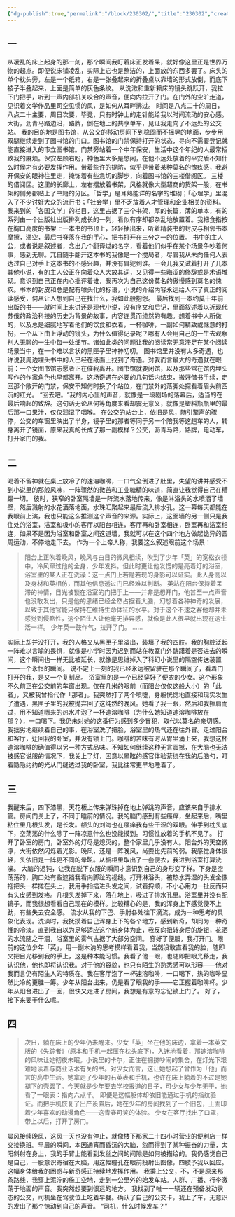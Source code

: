 ```yaml
---
{"dg-publish":true,"permalink":"/block/230302/","title":"230302","created":"2024-03-01T13:34:39.033+08:00","updated":"2024-03-03T22:28:51.917+08:00"}
---
```


## 一

从凌乱的床上起身的那一刻，那个瞬间我盯着床正发着呆，就好像这里正是世界万物的起点。即便说床铺凌乱，实际上它也是整洁的，上面放的东西多罢了。床头的单个枕头旁，左是一个纸箱，右是一张叠起来的折叠桌以靠墙的形式放倒，而底下被子半叠起来，上面是简单的灰色条纹。
从洗漱和重新赖床的镜头跳跃开，我拉下门把手，听到一声内部机关咬合的声音，便向内拉开了门。在门外的空旷走道，见识着文学作品里司空见惯的风，是如何从耳畔拂过。
时间是八点二十的周日，八点二十主要，周日次要，毕竟，只有时钟上的走针能给我以时间流动的安心感。大街，沥青马路边沿，路牌，倒在地上的共享单车，见证我走向了不远处的公交站。
我的目的地是图书馆，从公交的移动房间下到稳固而不摇晃的地面，步步用双腿继续走到了图书馆的门口。图书馆的门禁保持打开的状态，寻向不需要登记就能直接进入的市立图书馆。门禁旁站着一个中年保安，生活中这个年纪的人最常招致我的麻烦。保安左顾右盼，神色里大多是悠闲，在他不远处放着的平安盾不知什么时候才有必要发挥作用。带着些许的提防，似乎是带着某种莫名的愧疚感，我避开保安的眼神往里走，掩饰着有些急切的脚步，向着图书馆的三楼借阅区。
三楼的借阅区。这里的长廊上，左右摆放着书架，风格就像大型超商的货架一般，在书架的侧旁都贴上了书籍的分区。「哲学」是耳熟能详的名字的堆砌；「心理学」里混入了不少讨好大众的流行书；「社会学」里不乏放着人才管理和企业相关的资料。我来到的「各国文学」的栏目，这里占据了三个书架，厚的长篇，薄的单本，有的系列由一个出版社出版排列成长的一列，看似有序却都杂乱地放置着。我把食指按在胸口高度的书架上一本书的书顶上，轻轻抽出来，听着精装书的封皮与相邻书本摩擦，滞空，最后书脊落在我的手心，把书打开在三分之一的位置。
书中的主人公，或者说是叙述者，念出几个翻译过的名字，看着他们似乎在某个场景争吵着何事，感到无聊。兀自随手翻开这本书的我像是一个搅局者，尽管我从未向任何人表达过自己对手上这本书的不感兴趣，并没有冒犯到谁。一会儿我又试着打开了几本其他小说，有的主人公正在向着众人大放其词，又见得一些晦涩的修辞或是术语堆砌。意识到自己正在内心批评着谁，我再次为自己这份莫名的傲慢感到莫名的愧疚。书本的封皮和总是配有噱头化的标语，小说的介绍内容永远给人不了真正的阅读感受，何从让人想到自己在找什么，我如此般抱怨。
最后找到一本约莫十年前出版的书——就时间上来讲还是现代小说，没有序文和后记，里面叙述着以近现代苏俄的政治科技的历史为背景的故事，内容连贯而纯然的有趣。想着书中人所做的，以及总是细腻地写着他们的饮食和衣着，一杯咖啡，一副如何精致或惬意的打扮，一个从下由上浮动的镜头，为什么值得记录呢？哪有人会用自己的一生去观察别人无聊的一生中每一处细节。诸如此类的问题让我的阅读常无意滞足在某个阅读场景当中，在一个难以言状的黑匣子里神神叨叨。
图书馆里并没有太多奇遇，也许说我周边埋头书中的人已经在纸面上找到了奇遇。对我而言最大的奇遇就在眼前：一个女图书馆志愿者正在催我离开。图书馆就要闭馆，以及那些常在馆内埋头写作的作家角色也早都离开。这场奇遇在必要的几句话内结束，搬好借书手续，走回那个敞开的门禁，保安不知何时换了个站位，在门禁外的落脚处探看着眉头前西沉的红光。
“回去吧。“我的内心里的声音，就像是一段剧场的落幕后，适当的在最后响起的致辞。这句话无论从何等角度来看却霎无意义，就像是塑料瓶瓶里的最后那一口果汁，仅仅润湿了咽喉。
在公交的站台上，依旧是风，随引擎声的骤停，公交的车窗里映出了半身，镜子里的那者等同于另一个陪我等这趟车的人，转身离开了镜面，原来我真的长成了那一副模样？公交，沥青马路，路牌，电动车，打开家门的我。

## 二

喝着不留神就在桌上放冷了的速溶咖啡，一口气全倒进了肚里，失望的讲并感受不到小说里的那般风味，一阵骤然的微苦和工业糖精的味道，简直让我觉得自己在糟蹋一切。
彼时，狭窄的卧室隔墙是一阵流水落地传来，像是淋浴头的水喷洒了墙壁，然后溅射的水花洒落地面，水珠汇聚起来最后流入排水孔。这一幕每天都能在我眼前上演，我也只能这么推测这个声音的来源。实际上，这面墙的另一侧只是我住处的浴室，浴室和极小的客厅以阳台相连，客厅再和卧室相连，卧室再和浴室相连，如果不是因为浴室和卧室之间这道墙，我就可以在这个四个地方做起诡异的圆周运动，不停地走下去。
作为一个上帝人称，我要这么叙述眼前这个场景：

> 阳台上正吹着晚风，晚风与白日的微风相续，吹到了少年「英」的宽松衣领中，冷风窜过他的全身，少年发抖。但此时更让他发愣的是亮着灯的浴室，浴室里的某人正在洗澡：这一点门上若隐若现的身影可以证实。此人身高以及身材和英相仿，而其他信息透过门已经难以判断。
> 英站在阳台保持着呆滞的神情，目光被锁在浴室的门把手上——并非是想开门，他甚至一点声音也没敢发出，只是他的思绪已经全然占据着大脑，幻想着各种神奇的发展，以致于其他官能只保持在维持生命体征的水平。对于这个不速之客他却并未感觉到侵略性，这个陌生人让他毫无排异感，就像是此人很早就出现在这生活一样。
> 少年英一鼓作气，拉开了门。
> ……

实际上却并没打开，我的人格又从黑匣子里溢出，装填了我的四肢。我的胸腔泛起一阵难以言喻的畏惧，就像是小学时因为迟到而站在教室门外踌躇着是否进去的瞬间，这个瞬间也一样无比被延长，就像是思维掉入了科幻小说里的隔空传送装置——一个永恒的瞬间。
说不定上一刻的我已经永远被留驻在那个瞬间了，看着门打开的我，是又一个复制品。
浴室里的是一个已经穿好了便衣的少女。这个形象不久前正在公交前的车窗出现。仅在几米的眼前（而阳台仅仅这般大小）的「此者」，又被我曾指代作「那者」。我突然打了两个喷嚏，身躯恍惚地直接和现实发生了遭遇，黑匣子里的我被抛弃回了这纯然的晚风。她看了我一眼，然后和我擦肩而过，用不知道哪来的热水冲泡了一杯速溶咖啡（为什么她知道速溶咖啡放在那？），一口喝下。我仍未对她的这番行为感到多少冒犯，取代以莫名的亲切感。
我拙劣地继续着自己的事，在浴室洗了把脸，浴室里的热气还在往外冒。走过阳台和客厅，迂回我的卧室，并没有锁上门。咖啡的苦味有时从胃里涌上来，我想这杯速溶咖啡的确值得以另一种方式品味。不知如何继续这种无言震撼，在大脑也无法被感官说服的情况下，我关上了灯，困意以晕眩的感官体验萦绕在我的后脑勺，盯着隐隐约约的光从门缝透过我的卧室，我比往常更早地睡着了。

## 三

我醒来后，四下漆黑，天花板上传来弹珠掉在地上弹跳的声音，应该来自于排水管。房间门关上了，不同于睡前的情况。我的脑门感到有些瘙痒，坐起来后，嘴里粘住里几根头发，是长发。额头的刘海也在瘙痒我有些干涩的双眼。伸手到枕头底下，空荡荡的什么除了一阵凉意什么也没能摸到。习惯性放着的手机不见了。
打开了卧室的房门，卧室外的灯尽是熄灭的，整个家里几乎没有人。阳台外的天空微凉，大街依然闪烁着光影。晚风，还是一阵晚风，尚要比先前的弱。我感觉身体很轻，头依旧是一阵更不同的晕眩。从橱柜里取出了一套便衣，我进到浴室打算洗澡。
大脑的迟钝，让我在脱下衣服的瞬间才意识到自己的身形变了样。下身是空荡荡的，胸口处有些遮挡我看向脚趾的视线。打开淋浴头，被热水弄湿的头发全像拖把头一样摊在头上，我用手指插进头发之间，试着捋顺，不小心用力一扯反而只有头皮感到发疼。几根头发掉下来，落在地上，吸进了排水孔里。浴室里并没有配镜子，而我很想看看自己现在的模样。比较糟心的是，我的浑身上下感觉使不上劲，有些失去安全感。
流水从我的下巴、手肘各处往下滴流，成为一种思考的具象化表现。洗澡时，我抚摸着自己浑身上下的各个地方，感到新奇，却同为一种奇怪的冷淡。直到我自以为足够适应这个新身体为止，我反向扭转身后的旋钮，花洒的水流随之干涸，浴室里的雾气占据了大部分空间。
穿好了便服，我打开门。眼前的这位少年「英」，用一副木讷的思考模样看着我，当然没敢直看我的脸，随即又把目光移到我的手上，这是种本能习惯。我看了他一眼，也随即把眼光移走，我认识他，他也即将认识我。对于他的容貌，也只有陌生的熟悉感可以形容——他对我而言仍有陌生人的特质在。我在客厅泡了一杯速溶咖啡，一口喝下，热的咖啡显然比冷的更胜一筹。少年从阳台出来，仍是看了眼我的手——它正握着咖啡杯。少年从阳台进出了一回，很快又走进了房间，我想是有意的忘记锁上门了。
好了，接下来要干什么呢。


## 四

> 次日，躺在床上的少年仍未醒来。少女「英」坐在他的床边，拿着一本英文版的《失踪者》(原本和手机一起压在枕头底下)，入迷地看着，那速溶咖啡的风味让她彻夜未眠。小说里的卡尔，正住在拥挤吵闹的集舍，在灯光下艰难地读着与商业话术有关的书。对少女而言，这让她想起了曾作为「他」而言的高中生活。她拿走了少年的石英表和手机，也许在床上躺着的不过是她褪下的壳罢了。今天就是少年要去学校报道的日子，可少女与少年无干，她看了一眼表：指向六点半。
> 即便是这幅躯体却依旧能通过手机的指纹验证。而把手机恢复了出产设置后，她在少年的房间找到了一个旧包，上面印着少年喜欢的动漫角色——这青春可笑的体验。
> 少女在客厅找出了口罩，带上以后，打开了房门。

晨风接续晚风，这风一天也没有停止，就像楼下那家二十四小时营业的便利店一样交接换班。早晨的瞬间，本因通宵而昏沉的大脑，忽而得到了某种振奋的力量，太阳斜射在身上，我的手臂上能看到发丝之间的间隙是如何被描绘的。我仍感觉自己是自己，一股意识寄宿在大脑，用这幅瞳孔在眼前投射出图像，四肢予我以回应。这幅身体给我的困惑与新奇感正持续地发挥作用。
我乘上公交，不，不是原来那条路线，我穿上泥泞的施工空地，走到一公里外的始发车站。人群、广播、行李激荡于地面的声音。我突然想要到很远的地方。
我找到了唯一一辆还在预备发动状态的公交，司机坐在驾驶位上吃着早餐。确认了自己的公交卡，我上了车，无意识的发出了那个惊动到自己的声音。
“司机，什么时候发车？”